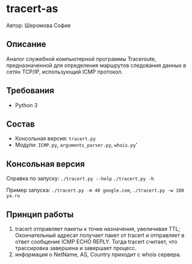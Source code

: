 # tracert-as
Автор: Шеромова София

## Описание
Аналог служебной компьютерной программы Traceroute, предназначенной для определения маршрутов следования данных в сетях TCP/IP, использующий ICMP протокол. 

## Требования
* Python 3

## Состав
* Консольная версия: `tracert.py`
* Модули: `ICMP.py`, `arguments_parser.py`, `whois.py`'

## Консольная версия
Справка по запуску: `./tracert.py --help` `./tracert.py -h`

Пример запуска: `./tracert.py -m 40 google.com`, `./tracert.py -w 100 ya.ru`

## Принцип работы
1. tracert отправляет пакеты к точке назначения, увеличивая TTL; Окончательный адресат получает пакет от tracert и отправляет в ответ сообщение ICMP ECHO REPLY. Тогда tracert считает, что трассировка завершена и завершает процесс.
2. информация о NetName, AS, Country приходит с whois сервера.
